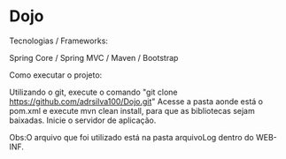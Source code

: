 Dojo
====

Tecnologias / Frameworks:

Spring Core /
Spring MVC /
Maven /
Bootstrap

Como executar o projeto:

Utilizando o git, execute o comando "git clone https://github.com/adrsilva100/Dojo.git"
Acesse a pasta aonde está o pom.xml e execute mvn clean install, para que as bibliotecas sejam baixadas.
Inicie o servidor de aplicação.

Obs:O arquivo que foi utilizado está na pasta arquivoLog dentro do WEB-INF.
